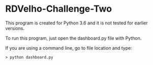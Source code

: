 # RDVelho-Challenge-Two

This program is created for Python 3.6 and it is not tested for earlier versions.

To run this program, just open the dashboard.py file with Python.

If you are using a command line, go to file location and type:

` > python dashboard.py `
